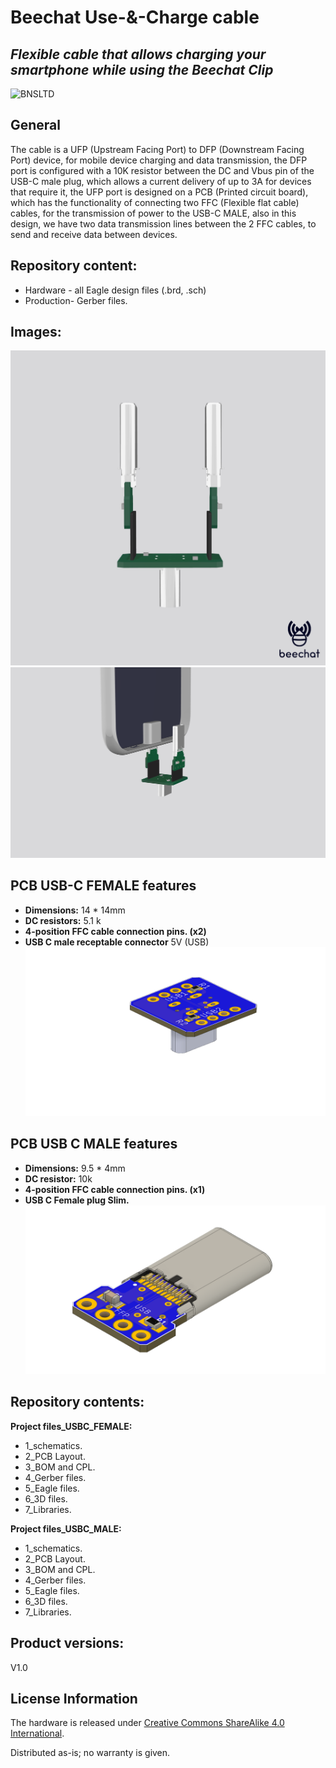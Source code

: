 # Beechat Use-&-Charge cable
## _Flexible cable that allows charging your smartphone while using the Beechat Clip_

![BNSLTD](https://beechat.network/wp-content/uploads/2021/02/powered-by-1.png)

General
-------------------

The cable is a UFP (Upstream Facing Port) to DFP (Downstream Facing Port) device, for mobile device charging and data transmission, the DFP port is configured with a 10K resistor between the DC and Vbus pin of the USB-C male plug, which allows a current delivery of up to 3A for devices that require it, the UFP port is designed on a PCB (Printed circuit board), which has the functionality of connecting two FFC (Flexible flat cable) cables, for the transmission of power to the USB-C MALE, also in this design, we have two data transmission lines between the 2 FFC cables, to send and receive data between devices.

Repository content:
-------------------
- Hardware - all Eagle design files (.brd, .sch)
- Production- Gerber files.
 

Images:
-------------------

![image](https://raw.githubusercontent.com/BeechatNetworkSystemsLtd/BeechatCable/main/beechat_cable.png)
![image2](https://raw.githubusercontent.com/BeechatNetworkSystemsLtd/BeechatCable/main/beechat_cable_2.png)


PCB USB-C FEMALE features
-------------------
* **Dimensions:** 14 * 14mm
* **DC resistors:** 5.1 k
* **4-position FFC cable connection pins. (x2)**
* **USB C male receptable connector** 5V (USB)
![image2](https://raw.githubusercontent.com/BeechatNetworkSystemsLtd/BeechatCable/main/Project%20files_USBC_FEMALE/Project%20files_USBC_FEMALE/6_%203D%20files/PCB_RIGID%20v2.png)


PCB USB C MALE features
-------------------
* **Dimensions:** 9.5 * 4mm
* **DC resistor:** 10k
* **4-position FFC cable connection pins. (x1)**
* **USB C Female plug Slim.**
![image2](https://raw.githubusercontent.com/BeechatNetworkSystemsLtd/BeechatCable/main/Project%20files_USBC_MALE/Project%20files_USBC_MALE/6_%203D%20files/PCB_RIGID_USBC_MALE%20v16.png)


Repository contents:
-------------------
**Project files_USBC_FEMALE:**
- 1_schematics.
- 2_PCB Layout.
- 3_BOM and CPL.
- 4_Gerber files.
- 5_Eagle files.
- 6_3D files.
- 7_Libraries.

**Project files_USBC_MALE:**
- 1_schematics.
- 2_PCB Layout.
- 3_BOM and CPL.
- 4_Gerber files.
- 5_Eagle files.
- 6_3D files.
- 7_Libraries.

Product versions:
-------------------
V1.0 


License Information
-------------------
The hardware is released under [Creative Commons ShareAlike 4.0 International](https://creativecommons.org/licenses/by-sa/4.0/).

Distributed as-is; no warranty is given.

